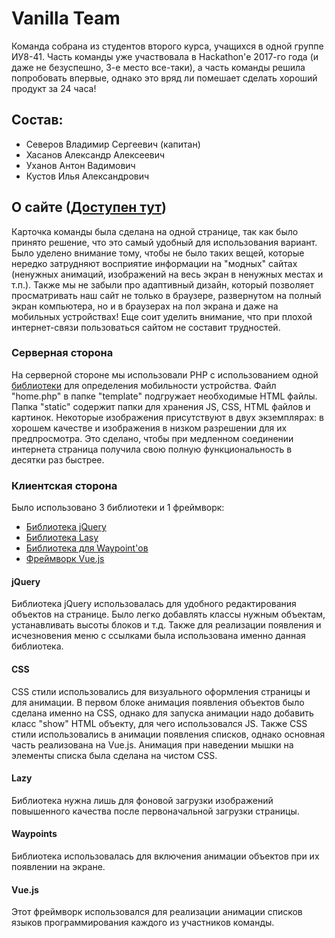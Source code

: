 # Vanilla Team
Команда собрана из студентов второго курса, учащихся в одной группе ИУ8-41. Часть команды уже участвовала в Hackathon'е 2017-го года (и даже не безуспешно, 3-е место все-таки), а часть команды решила попробовать впервые, однако это вряд ли помешает сделать хороший продукт за 24 часа!

## Состав: 
 - Северов Владимир Сергеевич (капитан)
 - Хасанов Александр Алексеевич
 - Уханов Антон Вадимович
 - Кустов Илья Александрович

## О сайте ([Доступен тут](http://77.246.159.25:2018/))
Карточка команды была сделана на одной странице, так как было принято решение, что это самый удобный для использования вариант. Было уделено внимание тому, чтобы не было таких вещей, которые нередко затрудняют восприятие информации на "модных" сайтах  (ненужных анимаций, изображений на весь экран в ненужных местах и т.п.). Также мы не забыли про адаптивный дизайн, который позволяет просматривать наш сайт не только в браузере, развернутом на полный экран компьютера, но и в браузерах на пол экрана и даже на мобильных устройствах! Еще соит уделить внимание, что при плохой интернет-связи пользоваться сайтом не составит трудностей.

### Серверная сторона
На серверной стороне мы использовали PHP с использованием одной [библиотеки](http://mobiledetect.net/) для определения мобильности устройства. Файл "home.php" в папке "template" подгружает необходимые HTML файлы.
Папка "static" содержит папки для хранения JS, CSS, HTML файлов и картинок. Некоторые изображения присутствуют в двух экземплярах: в хорошем качестве и изображения в низком разрешении для их предпросмотра. Это сделано, чтобы при медленном соединении интернета страница получила свою полную функциональность в десятки раз быстрее.

### Клиентская сторона
Было использовано 3 библиотеки и 1 фреймворк:
 - [Библиотека jQuery](https://jquery.com/)
 - [Библиотека Lasy](http://jquery.eisbehr.de/lazy/)
 - [Библиотека для Waypoint'ов](http://imakewebthings.com/waypoints/)
 - [Фреймворк Vue.js](https://ru.vuejs.org/)

#### jQuery
Библиотека jQuery использовалась для удобного редактирования объектов на странице. Было легко добавлять классы нужным объектам, устанавливать высоты блоков и т.д. Также для реализации появления и исчезновения меню с ссылками была использована именно данная библиотека.

#### CSS
CSS стили использовались для визуального оформления страницы и для анимации. В первом блоке анимация появления объектов было сделана именно на CSS, однако для запуска анимации надо добавить класс "show" HTML объекту, для чего использовался JS. Также CSS стили использовались в анимации появления списков, однако основная часть реализована на Vue.js. Анимация при наведении мышки на элементы списка была сделана на чистом CSS.

#### Lazy
Библиотека нужна лишь для фоновой загрузки изображений повышенного качества после первоначальной загрузки страницы.

#### Waypoints
Библиотека использовалась для включения анимации объектов при их появлении на экране.

#### Vue.js
Этот фреймворк использовался для реализации анимации списков языков программирования каждого из участников команды.